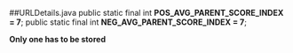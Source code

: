 
##URLDetails.java
public static final int **POS_AVG_PARENT_SCORE_INDEX = 7**;
public static final int **NEG_AVG_PARENT_SCORE_INDEX = 7**;

**Only one has to be stored**
